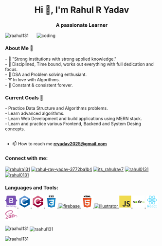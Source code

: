 <h1 align="center">Hi 👋, I'm Rahul R Yadav</h1>
<h3 align="center">A passionate Learner</h3>
<img align="right" alt="coding" width="400" src="https://img.freepik.com/free-vector/coding-programming-concept-illustration_188398-765.jpg?w=2000">

<p align="left"> <img src="https://komarev.com/ghpvc/?username=raahul131&label=Profile%20views&color=0e75b6&style=flat" alt="raahul131" /> </p>

<h3>About Me 📖 </h3>
- 🔁 "Strong institutions with strong applied knowledge." </br>
- 📅 Disciplined, Time bound, works out everything with full dedication and focus. </br>
- 📃 DSA and Problem solving enthusiant. </br>
- ➰ In love with Algorithms. </br>
- 💯 Constant & consistent forever. </br>

<h3>Current Goals 🔭 </h3>
- Practice Data Structure and Algorithms problems. </br>
- Learn advanced algorithms. </br>
- Learn Web Development and build applications using MERN stack. </br>
- Learn and practice various Frontend, Backend and System Desing concepts.  </br>  </br> 

- 📫 How to reach me **rryadav2025@gmail.com**

<h3 align="left">Connect with me:</h3>
<p align="left">
<a href="https://twitter.com/rahulRa131" target="blank"><img align="center" src="https://raw.githubusercontent.com/rahuldkjain/github-profile-readme-generator/master/src/images/icons/Social/twitter.svg" alt="rahulra131" height="30" width="40" /></a>
<a href="https://linkedin.com/in/rahul-ray-yadav-3772ba1b4" target="blank"><img align="center" src="https://raw.githubusercontent.com/rahuldkjain/github-profile-readme-generator/master/src/images/icons/Social/linked-in-alt.svg" alt="rahul-ray-yadav-3772ba1b4" height="30" width="40" /></a>
<a href="https://instagram.com/its_rahulray7" target="blank"><img align="center" src="https://raw.githubusercontent.com/rahuldkjain/github-profile-readme-generator/master/src/images/icons/Social/instagram.svg" alt="its_rahulray7" height="30" width="40" /></a>
<a href="https://www.leetcode.com/rahul0131" target="blank"><img align="center" src="https://raw.githubusercontent.com/rahuldkjain/github-profile-readme-generator/master/src/images/icons/Social/leet-code.svg" alt="rahul0131" height="30" width="40" /></a>
<a href="https://auth.geeksforgeeks.org/user/rahul0131" target="blank"><img align="center" src="https://raw.githubusercontent.com/rahuldkjain/github-profile-readme-generator/master/src/images/icons/Social/geeks-for-geeks.svg" alt="rahul0131" height="30" width="40" /></a>
</p>

<h3 align="left">Languages and Tools:</h3>
<p align="left"> <a href="https://getbootstrap.com" target="_blank" rel="noreferrer"> <img src="https://raw.githubusercontent.com/devicons/devicon/master/icons/bootstrap/bootstrap-plain-wordmark.svg" alt="bootstrap" width="40" height="40"/> </a> <a href="https://www.cprogramming.com/" target="_blank" rel="noreferrer"> <img src="https://raw.githubusercontent.com/devicons/devicon/master/icons/c/c-original.svg" alt="c" width="40" height="40"/> </a> <a href="https://www.w3schools.com/cpp/" target="_blank" rel="noreferrer"> <img src="https://raw.githubusercontent.com/devicons/devicon/master/icons/cplusplus/cplusplus-original.svg" alt="cplusplus" width="40" height="40"/> </a> <a href="https://www.w3schools.com/css/" target="_blank" rel="noreferrer"> <img src="https://raw.githubusercontent.com/devicons/devicon/master/icons/css3/css3-original-wordmark.svg" alt="css3" width="40" height="40"/> </a> <a href="https://firebase.google.com/" target="_blank" rel="noreferrer"> <img src="https://www.vectorlogo.zone/logos/firebase/firebase-icon.svg" alt="firebase" width="40" height="40"/> </a> <a href="https://www.w3.org/html/" target="_blank" rel="noreferrer"> <img src="https://raw.githubusercontent.com/devicons/devicon/master/icons/html5/html5-original-wordmark.svg" alt="html5" width="40" height="40"/> </a> <a href="https://www.adobe.com/in/products/illustrator.html" target="_blank" rel="noreferrer"> <img src="https://www.vectorlogo.zone/logos/adobe_illustrator/adobe_illustrator-icon.svg" alt="illustrator" width="40" height="40"/> </a> <a href="https://developer.mozilla.org/en-US/docs/Web/JavaScript" target="_blank" rel="noreferrer"> <img src="https://raw.githubusercontent.com/devicons/devicon/master/icons/javascript/javascript-original.svg" alt="javascript" width="40" height="40"/> </a> <a href="https://nodejs.org" target="_blank" rel="noreferrer"> <img src="https://raw.githubusercontent.com/devicons/devicon/master/icons/nodejs/nodejs-original-wordmark.svg" alt="nodejs" width="40" height="40"/> </a> <a href="https://reactjs.org/" target="_blank" rel="noreferrer"> <img src="https://raw.githubusercontent.com/devicons/devicon/master/icons/react/react-original-wordmark.svg" alt="react" width="40" height="40"/> </a> <a href="https://sass-lang.com" target="_blank" rel="noreferrer"> <img src="https://raw.githubusercontent.com/devicons/devicon/master/icons/sass/sass-original.svg" alt="sass" width="40" height="40"/> </a> </p>

<p><img align="left" src="https://github-readme-stats.vercel.app/api/top-langs?username=raahul131&show_icons=true&locale=en&layout=compact" alt="raahul131" /></p>

<p>&nbsp;<img align="center" src="https://github-readme-stats.vercel.app/api?username=raahul131&show_icons=true&locale=en" alt="raahul131" /></p>

<p><img align="center" src="https://github-readme-streak-stats.herokuapp.com/?user=raahul131&" alt="raahul131" /></p>

